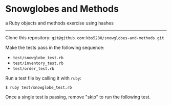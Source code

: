 # Snowglobes and Methods
a Ruby objects and methods exercise using hashes

-----

Clone this repository: `git@github.com:kbs5280/snowglobes-and-methods.git`

Make the tests pass in the following sequence:

* `test/snowglobe_test.rb`
* `test/inventory_test.rb`
* `test/order_test.rb`

Run a test file by calling it with `ruby`:

`$ ruby test/snowglobe_test.rb`

Once a single test is passing, remove "skip" to run the following test.
